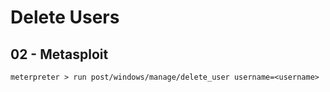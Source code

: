 # Delete Users

## 02 - Metasploit

`meterpreter > run post/windows/manage/delete_user username=<username>`